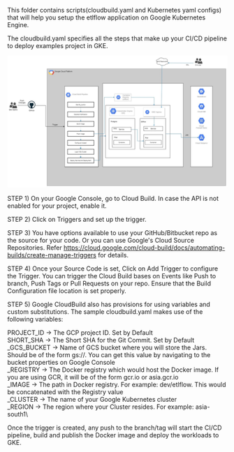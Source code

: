 This folder contains scripts(cloudbuild.yaml and Kubernetes yaml configs) that will help you setup the etlflow application on Google Kubernetes Engine. 

The cloudbuild.yaml specifies all the steps that make up your CI/CD pipeline to deploy examples project in GKE.

![Architecture Diagram](etlflow-test-deployment.jpg)

STEP 1) On your Google Console, go to Cloud Build. In case the API is not enabled for your project, enable it. 

STEP 2) Click on Triggers and set up the trigger. 

STEP 3) You have options available to use your GitHub/Bitbucket repo as the source for your code. Or you can use Google's Cloud Source Repositories. Refer https://cloud.google.com/cloud-build/docs/automating-builds/create-manage-triggers for details.

STEP 4) Once your Source Code is set, Click on Add Trigger to configure the Trigger. 
You can trigger the Cloud Build bases on Events like Push to branch, Push Tags or Pull Requests on your repo. Ensure that the Build Configuration file location is set properly. 

STEP 5) Google CloudBuild also has provisions for using variables and custom substitutions. The sample cloudbuild.yaml makes use of the following variables:

PROJECT_ID -> The GCP project ID. Set by Default\
SHORT_SHA -> The Short SHA for the Git Commit. Set by Default\
_GCS_BUCKET -> Name of GCS bucket where you will store the Jars. Should be of the form gs://<bucket-name>. You can get this value by navigating to the bucket properties on Google Console\
_REGISTRY -> The Docker registry which would host the Docker image. If you are using GCR, it will be of the form gcr.io or asia.gcr.io\
_IMAGE -> The path in Docker registry. For example: dev/etlflow. This would be concatenated with the Registry value\
_CLUSTER -> The name of your Google Kubernetes cluster\
_REGION -> The region where your Cluster resides. For example: asia-south1\

Once the trigger is created, any push to the branch/tag will start the CI/CD pipeline, build and publish the Docker image and deploy the workloads to GKE.